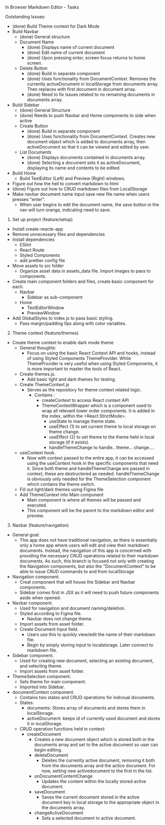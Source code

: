 In Browser Markdown Editor - Tasks

Outstanding Issues:

- (done) Build Theme context for Dark Mode
- Build Navbar
  - (done) General structure
  - Document Name
    - (done) Displays name of current document
    - (done) Edit name of current document
    - (done) Upon pressing enter, screen focus returns to home screen.
  - Delete Button
    - (done) Build in separate component
    - (done) Uses functionality from DocumentContext. Removes the currently activeDocument in localStorage from documents array. Then replaces with first document in document array.
    - (done) Need to fix issues related to no remaining documents in documents array.
- Build Sidebar
  - (done) General Structure
  - (done) Needs to push Navbar and Home components to side when active
  - Create Button
    - (done) Build in separate component
    - (done) Uses functionality from DocumentContext. Creates new document object which is added to documents array, then activeDocument so that it can be viewed and edited by user.
  - List Documents
    - (done) Displays documents contained in documents array.
    - (done) Selecting a document sets it as activeDocument, displaying its name and contents to be edited.
- Build Home
  - Build TextEditor (Left) and Preview (Right) windows.
- Figure out how the hell to convert markdown to html
- (done) Figure out how to CRUD markdown files from LocalStorage
- Make navbar document name input save new file name when users presses "enter".
  - When user begins to edit the document name, the save button in the nav will turn orange, indicating need to save.

1. Set up project (feature/setup)

- Install create-reacte-app
- Remove unnecessary files and dependencies
- Install dependencies
  - ESlint
  - React Route
  - Styled Components
  - add prettier config file
- Move assets to src folder
  - Organize asset data in assets_data file. Import images to pass to components.
- Create main component folders and files, create basic component for each.
  - Navbar
    - Sidebar as sub-component
  - Home
    - TextEditorWindow
    - PreviewWindow
- Add GlobalStyles to index.js to pass basic styling.
  - Pass margin/padding 0px along with color variables.

2. Theme context (feature/themes)

- Create theme context to enable dark mode theme
  - General thoughts:
    - Focus on using the basic React Context API and hooks, instead of using Styled Components ThemeProvider. While ThemeProvider is very useful when using Styled Components, it is more important to master the tools of React.
  - Create themes.js.
    - Add basic light and dark themes for testing.
  - Create ThemeContext.js
    - Serves as the repository for theme context related logic.
      - Contains :
        - createContext to access React context API
        - ThemeContextWrapper which is a component used to wrap all relevant lower order components. It is added in the index, within the <React.StrictMode>.
          - useState to manage theme state.
          - useEffect (1) to set current theme to local storage on theme change.
          - useEffect (2) to set theme to the theme held in local storage (if it exists).
          - handleThemeChange to handle.. theme... change....
  - useContext hook.
    - Now with context passed to the entire app, it can be accessed using the useContext hook in the specific components that need it. Since both theme and handleThemeChange are passed in context, these are destructered as needed. handleThemeChange is obviously only needed for the ThemeSelection component which contains the theme switch.
  - Fill out light/dark themes using Figma file
  - Add ThemeContext into Main component
    - Main component is where all themes will be passed and executed.
    - This component will be the parent to the markdown editor and preview.

3. Navbar (feature/navigation)

- General goal:
  - This app does not have traditional navigation, as there is essentially only a home app where users will edit and view their markdown documents. Instead, the navigation of this app is concerned with providing the necessary CRUD operations related to their markdown documents. As such, this branch is focused not only with creating the Navigation components, but also the "DocumentContext" to be able to issue CRUD commands to and from localStorage
- Navigation component.
  - Creat component that will house the Sidebar and Navbar components.
  - Sidebar comes first in JSX as it will need to push future components aside when opened.
- Navbar component.
  - Used for navigation and document naming/deletion.
  - Styled according to Figma file.
    - Navbar does not change theme.
  - Import assets from asset folder.
  - Create Document Input field.
    - Users use this to quickly view/edit the name of their markdown file.
    - Begin by simply storing input to localstorage. Later connect to markdown file.
- Sidebar component.
  - Used for creating new document, selecting an existing document, and selecting theme.
  - Import assets from asset folder.
- ThemeSelection component.
  - Sets theme for main component.
  - Imported into Sidebar.
- documentContext component.
  - Contains two states and CRUD operations for indiviual documents.
  - States:
    - documents: Stores array of documents and stores them in localStorage.
    - activeDocument: keeps id of currently used document and stores it in localStorage.
  - CRUD operation functions held in context:
    - createDocument
      - Creates a new document object which is stored both in the documents array and set to the active document so user can begin editing.
      - deleteDocument
        - Deletes the currently active document, removing it both from the documents array and the actice document. For now, setting new activedocument to the first in the list.
      - onDocumentContentChange
        - Updates the content within the locally stored active document.
      - saveDocument
        - Saves the current document stored in the active document key in local storage to the appropriate object in the documents array.
      - changeActiveDocument
        - Sets a selected document to active document.
